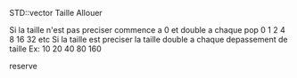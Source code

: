 STD::vector
Taille Allouer

Si la taille n'est pas preciser commence a 0 et double a chaque pop 0 1 2 4 8 16 32 etc
Si la taille est preciser la taille double a chaque depassement de taille Ex: 10 20 40 80 160

reserve
